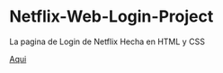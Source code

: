 # Netflix-Web-Login-Project
La pagina de Login de Netflix Hecha en HTML y CSS

<a href="https://yisustec.github.io/Netflix-Web-Login-Project">Aqui</a>
